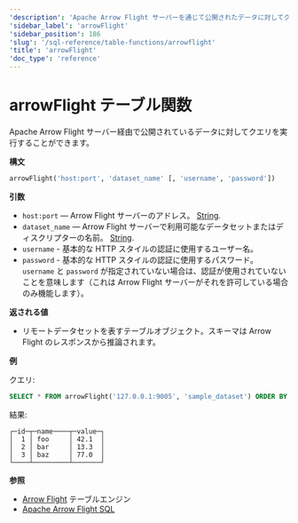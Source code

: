 ```yaml
---
'description': 'Apache Arrow Flight サーバーを通じて公開されたデータに対してクエリを実行することを可能にします。'
'sidebar_label': 'arrowFlight'
'sidebar_position': 186
'slug': '/sql-reference/table-functions/arrowflight'
'title': 'arrowFlight'
'doc_type': 'reference'
---
```



# arrowFlight テーブル関数

Apache Arrow Flight サーバー経由で公開されているデータに対してクエリを実行することができます。

**構文**

```sql
arrowFlight('host:port', 'dataset_name' [, 'username', 'password'])
```

**引数**

* `host:port` — Arrow Flight サーバーのアドレス。 [String](../../sql-reference/data-types/string.md).
* `dataset_name` — Arrow Flight サーバーで利用可能なデータセットまたはディスクリプターの名前。 [String](../../sql-reference/data-types/string.md).
* `username` - 基本的な HTTP スタイルの認証に使用するユーザー名。
* `password` - 基本的な HTTP スタイルの認証に使用するパスワード。
`username` と `password` が指定されていない場合は、認証が使用されていないことを意味します（これは Arrow Flight サーバーがそれを許可している場合のみ機能します）。

**返される値**

* リモートデータセットを表すテーブルオブジェクト。スキーマは Arrow Flight のレスポンスから推論されます。

**例**

クエリ:

```sql
SELECT * FROM arrowFlight('127.0.0.1:9005', 'sample_dataset') ORDER BY id;
```

結果:

```text
┌─id─┬─name────┬─value─┐
│  1 │ foo     │ 42.1  │
│  2 │ bar     │ 13.3  │
│  3 │ baz     │ 77.0  │
└────┴─────────┴───────┘
```

**参照**

* [Arrow Flight](../../engines/table-engines/integrations/arrowflight.md) テーブルエンジン
* [Apache Arrow Flight SQL](https://arrow.apache.org/docs/format/FlightSql.html)
